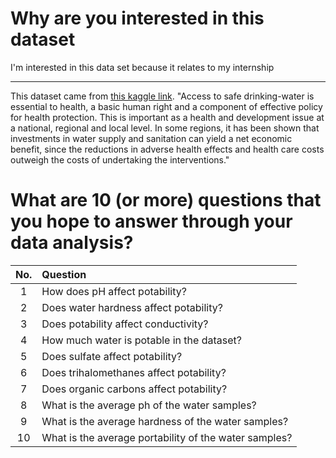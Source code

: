# Why are you interested in this dataset

I'm interested in this data set because it relates to my internship

---

This dataset came from [this kaggle link](https://www.kaggle.com/datasets/adityakadiwal/water-potability?resource=download). "Access to safe drinking-water is essential to health, a basic human right and a component of effective policy for health protection. This is important as a health and development issue at a national, regional and local level. In some regions, it has been shown that investments in water supply and sanitation can yield a net economic benefit, since the reductions in adverse health effects and health care costs outweigh the costs of undertaking the interventions."

# What are 10 (or more) questions that you hope to answer through your data analysis?

No. | Question
:-:|:-
1 | How does pH affect potability?
2 | Does water hardness affect potability?
3 | Does potability affect conductivity?
4 | How much water is potable in the dataset?
5 | Does sulfate affect potability?
6 | Does trihalomethanes affect potability?
7 | Does organic carbons affect potability?
8 | What is the average ph of the water samples?
9 | What is the average hardness of the water samples?
10 | What is the average portability of the water samples?

